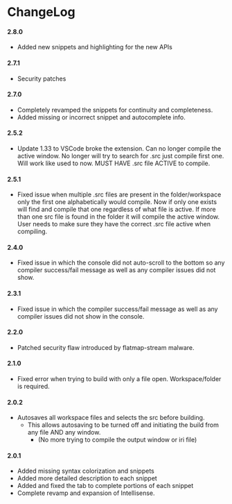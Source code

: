 ChangeLog
=========
#### 2.8.0

- Added new snippets and highlighting for the new APIs

#### 2.7.1

- Security patches

#### 2.7.0

- Completely revamped the snippets for continuity and completeness.
- Added missing or incorrect snippet and autocomplete info.

#### 2.5.2

-   Update 1.33 to VSCode broke the extension. Can no longer compile the
    active window. No longer will try to search for .src just compile
    first one. Will work like used to now.  MUST HAVE .src file ACTIVE to
    compile.

#### 2.5.1

-   Fixed issue when multiple .src files are present in the
    folder/workspace only the first one alphabetically would compile.
    Now if only one exists will find and compile that one regardless of
    what file is active. If more than one src file is found in the
    folder it will compile the active window. User needs to make sure
    they have the correct .src file active when compiling.

#### 2.4.0

-   Fixed issue in which the console did not auto-scroll to the bottom
    so any compiler success/fail message as well as any compiler issues
    did not show.

#### 2.3.1

-   Fixed issue in which the compiler success/fail message as well as
    any compiler issues did not show in the console.

#### 2.2.0

-   Patched security flaw introduced by flatmap-stream malware.

#### 2.1.0

-   Fixed error when trying to build with only a file open.
    Workspace/folder is required.

#### 2.0.2

-   Autosaves all workspace files and selects the src before building.
    -   This allows autosaving to be turned off and initiating the build
        from any file AND any window.
        -   (No more trying to compile the output window or iri file)

#### 2.0.1

-   Added missing syntax colorization and snippets
-   Added more detailed description to each snippet
-   Added and fixed the tab to complete portions of each snippet
-   Complete revamp and expansion of Intellisense.

